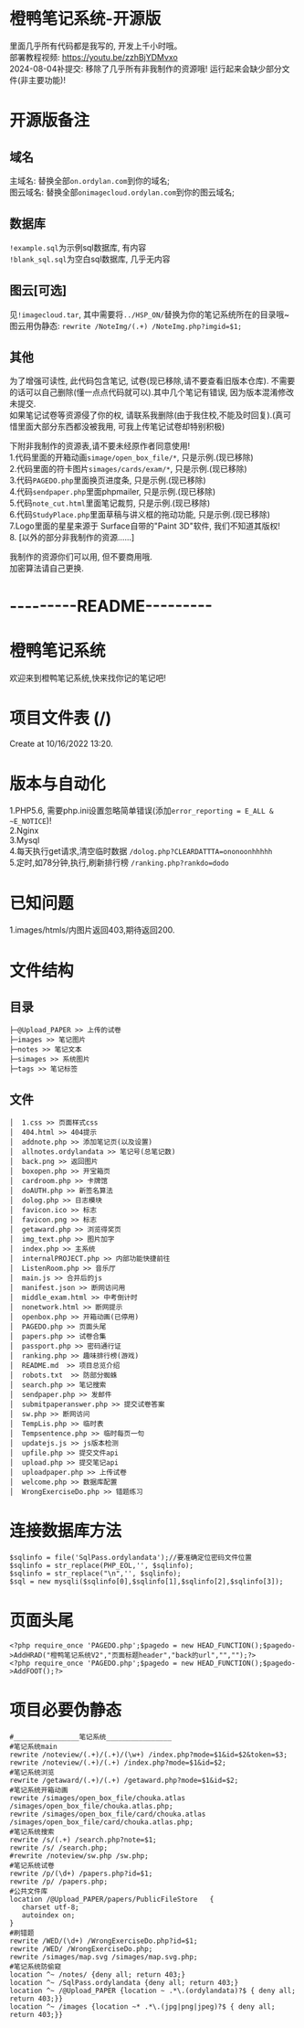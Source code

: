 # 橙鸭笔记系统-开源版
里面几乎所有代码都是我写的, 开发上千小时哦。  
部署教程视频: https://youtu.be/zzhBjYDMvxo   
2024-08-04补提交: 移除了几乎所有非我制作的资源哦! 运行起来会缺少部分文件(非主要功能)! 

# 开源版备注
## 域名
主域名: 替换全部``on.ordylan.com``到你的域名;  
图云域名: 替换全部``onimagecloud.ordylan.com``到你的图云域名;  
## 数据库
``!example.sql``为示例sql数据库, 有内容  
``!blank_sql.sql``为空白sql数据库, 几乎无内容  
## 图云[可选]
见``!imagecloud.tar``, 其中需要将``../HSP_ON/``替换为你的笔记系统所在的目录哦~
图云用伪静态: ``rewrite /NoteImg/(.+) /NoteImg.php?imgid=$1;``
## 其他
为了增强可读性, 此代码包含笔记, 试卷(现已移除,请不要查看旧版本仓库). 不需要的话可以自己删除(懂一点点代码就可以).其中几个笔记有错误, 因为版本混淆修改未提交.   
如果笔记试卷等资源侵了你的权, 请联系我删除(由于我住校,不能及时回复).(真可惜里面大部分东西都没被我用, 可我上传笔记试卷却特别积极)  

下附非我制作的资源表,请不要未经原作者同意使用!  
1.代码里面的开箱动画``simage/open_box_file/*``, 只是示例.(现已移除)   
2.代码里面的符卡图片``simages/cards/exam/*``, 只是示例.(现已移除)   
3.代码``PAGEDO.php``里面换页进度条, 只是示例.(现已移除)   
4.代码``sendpaper.php``里面phpmailer, 只是示例.(现已移除)  
5.代码``note_cut.html``里面笔记裁剪, 只是示例.(现已移除)  
6.代码``StudyPlace.php``里面草稿与讲义框的拖动功能, 只是示例.(现已移除)   
7.Logo里面的星星来源于 Surface自带的"Paint 3D"软件, 我们不知道其版权!   
8. [以外的部分非我制作的资源......]

我制作的资源你们可以用, 但不要商用哦.   
加密算法请自己更换.   

# ---------README--------- 

# 橙鸭笔记系统
欢迎来到橙鸭笔记系统,快来找你记的笔记吧!

# 项目文件表 (/)
Create at 10/16/2022 13:20.

# 版本与自动化
1.PHP5.6, 需要php.ini设置忽略简单错误(添加``error_reporting = E_ALL & ~E_NOTICE``)!   
2.Nginx   
3.Mysql   
4.每天执行get请求,清空临时数据 ``/dolog.php?CLEARDATTTA=ononoonhhhhh``   
5.定时,如78分钟,执行,刷新排行榜 ``/ranking.php?rankdo=dodo``   

# 已知问题
1.images/htmls/内图片返回403,期待返回200.

# 文件结构
## 目录
```
├─@Upload_PAPER >> 上传的试卷  
├─images >> 笔记图片  
├─notes >> 笔记文本  
├─simages >> 系统图片  
├─tags >> 笔记标签  
```

## 文件
```
│  1.css >> 页面样式css  
│  404.html >> 404提示  
│  addnote.php >> 添加笔记页(以及设置)  
│  allnotes.ordylandata >> 笔记号(总笔记数)  
│  back.png >> 返回图片  
│  boxopen.php >> 开宝箱页  
│  cardroom.php >> 卡牌馆  
│  doAUTH.php >> 新签名算法  
│  dolog.php >> 日志模块  
│  favicon.ico >> 标志  
│  favicon.png >> 标志  
│  getaward.php >> 浏览得奖页  
│  img_text.php >> 图片加字  
│  index.php >> 主系统  
│  internalPROJECT.php >> 内部功能快捷前往  
│  ListenRoom.php >> 音乐厅  
│  main.js >> 合并后的js  
│  manifest.json >> 断网访问用  
│  middle_exam.html >> 中考倒计时  
│  nonetwork.html >> 断网提示  
│  openbox.php >> 开箱动画(已停用)  
│  PAGEDO.php >> 页面头尾  
│  papers.php >> 试卷合集  
│  passport.php >> 密码通行证  
│  ranking.php >> 趣味排行榜(游戏)  
│  README.md  >> 项目总览介绍  
│  robots.txt  >> 防部分蜘蛛  
│  search.php >> 笔记搜索  
│  sendpaper.php >> 发邮件   
│  submitpaperanswer.php >> 提交试卷答案  
│  sw.php >> 断网访问  
│  TempLis.php >> 临时表  
│  Tempsentence.php >> 临时每页一句  
│  updatejs.js >> js版本检测  
│  upfile.php >> 提交文件api  
│  upload.php >> 提交笔记api  
│  uploadpaper.php >> 上传试卷  
│  welcome.php >> 数据库配置  
│  WrongExerciseDo.php >> 错题练习  
```

# 连接数据库方法
```
$sqlinfo = file('SqlPass.ordylandata');//要准确定位密码文件位置
$sqlinfo = str_replace(PHP_EOL,'', $sqlinfo);
$sqlinfo = str_replace("\n",'', $sqlinfo);
$sql = new mysqli($sqlinfo[0],$sqlinfo[1],$sqlinfo[2],$sqlinfo[3]);
```

# 页面头尾
```
<?php require_once 'PAGEDO.php';$pagedo = new HEAD_FUNCTION();$pagedo->AddHRAD("橙鸭笔记系统V2","页面标题header","back的url","","");?>
<?php require_once 'PAGEDO.php';$pagedo = new HEAD_FUNCTION();$pagedo->AddFOOT();?>
```

# 项目必要伪静态
```
#________________笔记系统________________
#笔记系统main
rewrite /noteview/(.+)/(.+)/(\w+) /index.php?mode=$1&id=$2&token=$3;
rewrite /noteview/(.+)/(.+) /index.php?mode=$1&id=$2;
#笔记系统浏览
rewrite /getaward/(.+)/(.+) /getaward.php?mode=$1&id=$2;
#笔记系统开箱动画
rewrite /simages/open_box_file/chouka.atlas /simages/open_box_file/chouka.atlas.php;
rewrite /simages/open_box_file/card/chouka.atlas /simages/open_box_file/card/chouka.atlas.php;
#笔记系统搜索
rewrite /s/(.+) /search.php?note=$1;
rewrite /s/ /search.php;
#rewrite /noteview/sw.php /sw.php;
#笔记系统试卷
rewrite /p/(\d+) /papers.php?id=$1;
rewrite /p/ /papers.php;
#公共文件库
location /@Upload_PAPER/papers/PublicFileStore   {  
   charset utf-8;    
   autoindex on;
}
#刷错题
rewrite /WED/(\d+) /WrongExerciseDo.php?id=$1;
rewrite /WED/ /WrongExerciseDo.php;
rewrite /simages/map.svg /simages/map.svg.php;
#笔记系统防偷窥
location ^~ /notes/ {deny all; return 403;}
location ^~ /SqlPass.ordylandata {deny all; return 403;}
location ^~ /@Upload_PAPER {location ~ .*\.(ordylandata)?$ { deny all; return 403;}}
location ^~ /images {location ~* .*\.(jpg|png|jpeg)?$ { deny all; return 403;}}
```
